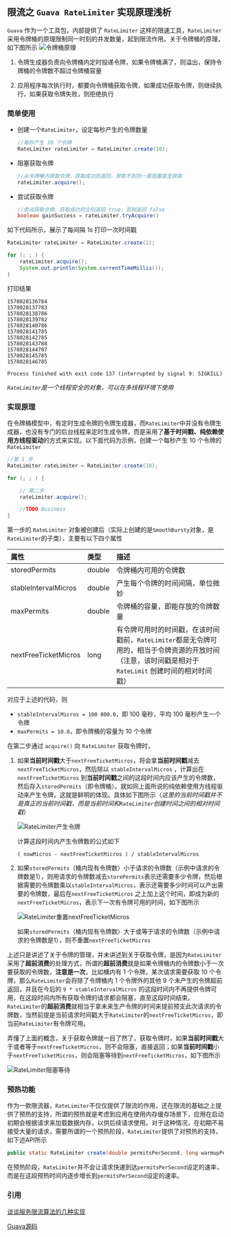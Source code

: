 ## 限流之 `Guava RateLimiter` 实现原理浅析

`Guava` 作为一个工具包，内部提供了 `RateLimiter` 这样的限速工具，`RateLimiter`采用令牌桶的原理限制同一时刻的并发数量，起到限流作用。关于令牌桶的原理，如下图所示
![令牌桶原理](./images/令牌桶原理.jpg)

1. 令牌生成器负责向令牌桶内定时投递令牌，如果令牌桶满了，则溢出，保持令牌桶的令牌数不超过令牌桶容量

2. 应用程序每次执行时，都要向令牌桶获取令牌，如果成功获取令牌，则继续执行，如果获取令牌失败，则拒绝执行

### 简单使用
+ 创建一个`RateLimiter`，设定每秒产生的令牌数量
    ```java
    //每秒产生 10 个令牌
    RateLimiter rateLimiter = RateLimiter.create(10);
    ```
+ 阻塞获取令牌
    ```java
    //从令牌桶内获取令牌，获取成功则返回，获取不到则一直阻塞直至获取
    rateLimiter.acquire();
    ```

+ 尝试获取令牌
    ```java
    //尝试获取令牌，获取成功则立刻返回 true，否则返回 false
    boolean gainSuccess = rateLimiter.tryAcquire()
    ```

如下代码所示，展示了每间隔 1s 打印一次时间戳
```java
RateLimiter rateLimiter = RateLimiter.create(1);

for (; ; ) {
    rateLimiter.acquire();
    System.out.println(System.currentTimeMillis());
}
```
打印结果
```
1578028136784
1578028137783
1578028138786
1578028139782
1578028140786
1578028141785
1578028142785
1578028143788
1578028144787
1578028145785
1578028146785

Process finished with exit code 137 (interrupted by signal 9: SIGKILL)
```
*`RateLimiter`是一个线程安全的对象，可以在多线程环境下使用*

### 实现原理
在令牌桶模型中，有定时生成令牌的令牌生成器，而`RateLimiter`中并没有令牌生成器，也没有专门的后台线程来定时生成令牌，而是采用了**基于时间戳、纯依赖使用方线程驱动**的方式来实现。以下面代码为示例，创建一个每秒产生 10 个令牌的`RateLimiter`
```java
//第 1 步
RateLimiter rateLimiter = RateLimiter.create(10);

for (; ; ) {

    // 第二步
    rateLimiter.acquire();

    //TODO Business
}
```

第一步的 `RateLimiter` 对象被创建后（实际上创建的是`SmoothBursty`对象，是`RateLimiter`的子类），主要有以下四个属性

| 属性 | 类型 | 描述
| :-----| :-----| :-----|
| storedPermits | double | 令牌桶内可用的令牌数
| stableIntervalMicros | double | 产生每个令牌的时间间隔，单位微妙
| maxPermits | double | 令牌桶的容量，即能存放的令牌数量
| nextFreeTicketMicros | long | 有令牌可用时的时间戳，在该时间戳前，`RateLimiter`都是无令牌可用的，相当于令牌资源的开放时间（注意，该时间戳是相对于`RateLimit` 创建时间的相对时间戳）

对应于上述的代码，则 

+ `stableIntervalMicros = 100 000.0`，即 100 毫秒，平均 100 毫秒产生一个令牌
+ `maxPermits = 10.0`，即令牌桶的容量为 10 个令牌

在第二步通过 `acquire()` 向 `RateLimiter` 获取令牌时，

1. 如果**当前时间戳**大于`nextFreeTicketMicros`，将会拿**当前时间戳**减去`nextFreeTicketMicros`，然后除以 `stableIntervalMicros` ，计算出在 `nextFreeTicketMicros` 到**当前时间戳**之间的这段时间内应该产生的令牌数，然后存入`storedPermits`（即令牌桶）。就如同上面所说的纯依赖使用方线程驱动来产生令牌，这就是鲜明的体现。具体如下图所示（*这里的当前时间戳并不是真正的当前时间戳，而是当前时间和`RateLimiter`创建时间之间的相对时间戳*）

    ![RateLimiter产生令牌](./images/RateLimiter产生令牌.jpg)

    计算这段时间内产生令牌数的公式如下
    ```
    ( nowMicros - nextFreeTicketMicros ) / stableIntervalMicros
    ```

2. 如果`storedPermits`（桶内现有令牌数）小于请求的令牌数（示例中请求的令牌数是1），则用请求的令牌数减去`storePermits`表示还需要多少令牌，然后根据需要的令牌数乘以`stableIntervalMicros`，表示还需要多少时间可以产出需要的令牌数，最后在`nextFreeTicketMicros` 之上加上这个时间，即成为新的`nextFreeTicketMicros`，表示下一次有令牌可用的时间，如下图所示

    ![RateLimiter重置nextFreeTicketMicros](./images/RateLimiter重置nextFreeTicketMicros.jpg)

    如果`storedPermits`（桶内现有令牌数）大于或等于请求的令牌数（示例中请求的令牌数是1），则不重置`nextFreeTicketMicros`

上述只是讲述了关于令牌的管理，并未讲述到关于获取令牌，是因为`RateLimiter`采用了**超前消费**的处理方式，所谓的**超前消费**就是如果令牌桶内的令牌数小于一次要获取的令牌数，**注意是一次**，比如桶内有 1 个令牌，某次请求需要获取 10 个令牌，那么`RateLimiter`会将除了令牌桶内 1 个令牌外的其他 9 个未产生的令牌超前返回，并且在今后的 `9 * stableIntervalMicros` 的这段时间内不再提供令牌可用，在这段时间内所有获取令牌的请求都会阻塞，直至这段时间结束。`RateLimiter`的**超前消费**就相当于拿未来生产令牌的时间来提前预支此次请求的令牌数，当然前提是当前请求时间戳大于`RateLimiter`的`nextFreeTicketMicros`，即当前`RateLimiter`有令牌可用。

弄懂了上面的概念，关于获取令牌就一目了然了，获取令牌时，如果**当前时间戳**大于或者等于`nextFreeTicketMicros`，则不会阻塞，直接返回；如果**当前时间戳**小于`nextFreeTicketMicros`，则会阻塞等待到`nextFreeTicketMicros`，如下图所示

![RateLimiter阻塞等待](./images/RateLimiter阻塞等待.jpg)
    
### 预热功能

作为一款限流器，`RateLimiter`不仅仅提供了限流的作用，还在限流的基础之上提供了预热的支持，所谓的预热就是考虑到应用在使用内存缓存场景下，应用在启动初期会根据请求来加载数据内存，以供后续请求使用。对于这种情况，在初期不易接受大量的请求，需要所谓的一个预热阶段，`RateLimiter`提供了对预热的支持，如下述API所示
```java
public static RateLimiter create(double permitsPerSecond, long warmupPeriod, TimeUnit unit)
```
在预热阶段，`RateLimiter`并不会让请求快速到达`permitsPerSecond`设定的速率，而是在这段预热时间内逐步增长到`permitsPerSecond`设定的速率。

### 引用
[谈谈服务限流算法的几种实现](https://blog.csdn.net/linhui258/article/details/81155622)

[Guava源码](https://github.com/google/guava)